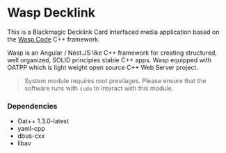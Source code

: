 # Wasp Decklink

This is a Blackmagic Decklink Card interfaced media application based on the [Wasp Code](https://github.com/mehmet-yilmaz/wasp) C++ framework.

Wasp is an Angular / Nest.JS like C++ framework for creating structured, well organized, SOLID principles stable C++ apps.
Wasp equipped with OATPP which is light weight open source C++ Web Server project.

> System module requires root previlages. Please ensure that the software runs with `sudo` to interact with this module.

### Dependencies

- Oat++ 1.3.0-latest
- yaml-cpp
- dbus-cxx
- libav
